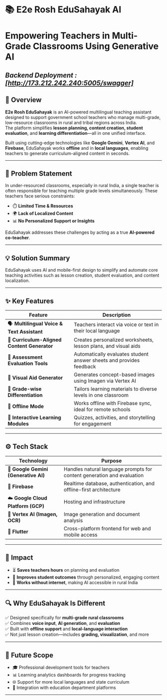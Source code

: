 # 📚 E2e Rosh EduSahayak AI  
# Empowering Teachers in Multi-Grade Classrooms Using Generative AI
***Backend Deployment : [http://173.212.242.240:5005/swagger]***
---

## 🌟 Overview

**E2e Rosh EduSahayak** is an AI-powered multilingual teaching assistant designed to support government school teachers who manage multi-grade, low-resource classrooms in rural and tribal regions across India.  
The platform simplifies **lesson planning, content creation, student evaluation**, and **learning differentiation**—all in one unified interface.

Built using cutting-edge technologies like **Google Gemini**, **Vertex AI**, and **Firebase**, EduSahayak works **offline** and in **local languages**, enabling teachers to generate curriculum-aligned content in seconds.

---

## 🧠 Problem Statement

In under-resourced classrooms, especially in rural India, a single teacher is often responsible for teaching multiple grade levels simultaneously. These teachers face serious constraints:

- ⏱️ **Limited Time & Resources**  
- 🌍 **Lack of Localized Content**  
- 📊 **No Personalized Support or Insights**  

EduSahayak addresses these challenges by acting as a true **AI-powered co-teacher**.

---

## 💡 Solution Summary

EduSahayak uses AI and mobile-first design to simplify and automate core teaching activities such as lesson creation, student evaluation, and content localization.

---

## ✨ Key Features

| Feature | Description |
|--------|-------------|
| 🗣️ **Multilingual Voice & Text Assistant** | Teachers interact via voice or text in their local language |
| 🧾 **Curriculum-Aligned Content Generator** | Creates personalized worksheets, lesson plans, and visual aids |
| 🎯 **Assessment Evaluation Tools** | Automatically evaluates student answer sheets and provides feedback |
| 🎨 **Visual Aid Generator** | Generates concept-based images using Imagen via Vertex AI |
| 🧒 **Grade-wise Differentiation** | Tailors learning materials to diverse levels in one classroom |
| 📴 **Offline Mode** | Works offline with Firebase sync, ideal for remote schools |
| 🧪 **Interactive Learning Modules** | Quizzes, activities, and storytelling for engagement |

---

## ⚙️ Tech Stack

| Technology | Purpose |
|------------|---------|
| 🧠 **Google Gemini (Generative AI)** | Handles natural language prompts for content generation and evaluation |
| 🧰 **Firebase** | Realtime database, authentication, and offline-first architecture |
| ☁️ **Google Cloud Platform (GCP)** | Hosting and infrastructure |
| 🧾 **Vertex AI (Imagen, OCR)** | Image generation and document analysis |
| 📱 **Flutter** | Cross-platform frontend for web and mobile access |

---

## 🚀 Impact

- ⏳ **Saves teachers hours** on planning and evaluation  
- 🧒 **Improves student outcomes** through personalized, engaging content  
- 📶 **Works without internet**, making AI accessible in rural India  

---

## 🔍 Why EduSahayak Is Different

✅ Designed specifically for **multi-grade rural classrooms**  
✅ Combines **voice input**, **AI generation**, and **evaluation**  
✅ Built with **offline support** and **local-language interaction**  
✅ Not just lesson creation—includes **grading, visualization**, and more  

---

## 🔭 Future Scope

- 🎓 Professional development tools for teachers  
- 📊 Learning analytics dashboards for progress tracking  
- 🌐 Support for more local languages and state curriculum
- 🏫 Integration with education department platforms  

---
